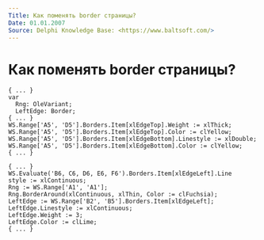 ```yaml
---
Title: Как поменять border страницы?
Date: 01.01.2007
Source: Delphi Knowledge Base: <https://www.baltsoft.com/>
---
```



Как поменять border страницы?
=============================

    { ... }
    var
      Rng: OleVariant;
      LeftEdge: Border;
    { ... }
    WS.Range['A5', 'D5'].Borders.Item[xlEdgeTop].Weight := xlThick;
    WS.Range['A5', 'D5'].Borders.Item[xlEdgeTop].Color := clYellow;
    WS.Range['A5', 'D5'].Borders.Item[xlEdgeBottom].Linestyle := xlDouble;
    WS.Range['A5', 'D5'].Borders.Item[xlEdgeBottom].Color := clYellow;
    { ... }
     
    { ... }
    WS.Evaluate('B6, C6, D6, E6, F6').Borders.Item[xlEdgeLeft].Line
    style := xlContinuous;
    Rng := WS.Range['A1', 'A1'];
    Rng.BorderAround(xlContinuous, xlThin, Color := clFuchsia);
    LeftEdge := WS.Range['B2', 'B5'].Borders.Item[xlEdgeLeft];
    LeftEdge.Linestyle := xlContinuous;
    LeftEdge.Weight := 3;
    LeftEdge.Color := clLime;
    { ... }

